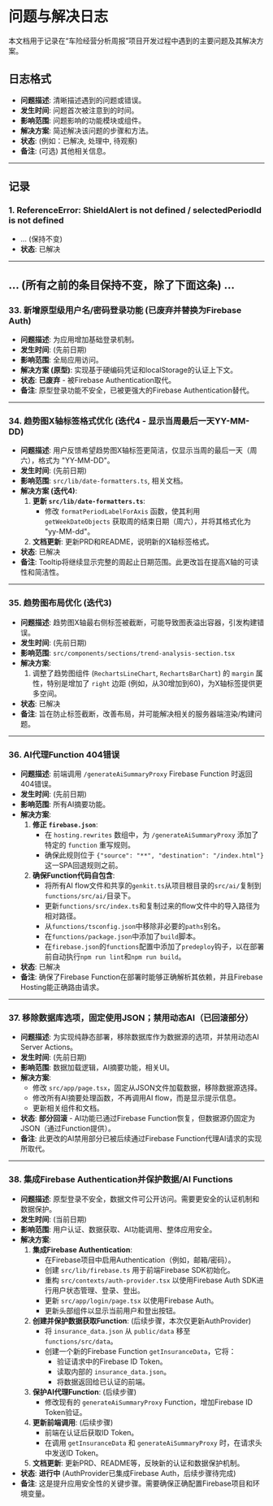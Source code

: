 
# 问题与解决日志

本文档用于记录在“车险经营分析周报”项目开发过程中遇到的主要问题及其解决方案。

## 日志格式
- **问题描述**: 清晰描述遇到的问题或错误。
- **发生时间**: 问题首次被注意到的时间。
- **影响范围**: 问题影响的功能模块或组件。
- **解决方案**: 简述解决该问题的步骤和方法。
- **状态**: (例如：已解决, 处理中, 待观察)
- **备注**: (可选) 其他相关信息。

---

## 记录

### 1. ReferenceError: ShieldAlert is not defined / selectedPeriodId is not defined
- ... (保持不变)
- **状态**: 已解决

---
... (所有之前的条目保持不变，除了下面这条) ...
---
### 33. 新增原型级用户名/密码登录功能 (已废弃并替换为Firebase Auth)
- **问题描述**: 为应用增加基础登录机制。
- **发生时间**: (先前日期)
- **影响范围**: 全局应用访问。
- **解决方案 (原型)**: 实现基于硬编码凭证和localStorage的认证上下文。
- **状态**: **已废弃** - 被Firebase Authentication取代。
- **备注**: 原型登录功能不安全，已被更强大的Firebase Authentication替代。

---
### 34. 趋势图X轴标签格式优化 (迭代4 - 显示当周最后一天YY-MM-DD)
- **问题描述**: 用户反馈希望趋势图X轴标签更简洁，仅显示当周的最后一天（周六），格式为 "YY-MM-DD"。
- **发生时间**: (先前日期)
- **影响范围**: `src/lib/date-formatters.ts`, 相关文档。
- **解决方案 (迭代4)**:
    1.  **更新 `src/lib/date-formatters.ts`**:
        *   修改 `formatPeriodLabelForAxis` 函数，使其利用 `getWeekDateObjects` 获取周的结束日期（周六），并将其格式化为 "yy-MM-dd"。
    2.  **文档更新**: 更新PRD和README，说明新的X轴标签格式。
- **状态**: 已解决
- **备注**: Tooltip将继续显示完整的周起止日期范围。此更改旨在提高X轴的可读性和简洁性。

---
### 35. 趋势图布局优化 (迭代3)
- **问题描述**: 趋势图X轴最右侧标签被截断，可能导致图表溢出容器，引发构建错误。
- **发生时间**: (先前日期)
- **影响范围**: `src/components/sections/trend-analysis-section.tsx`
- **解决方案**:
    1.  调整了趋势图组件 (`RechartsLineChart`, `RechartsBarChart`) 的 `margin` 属性，特别是增加了 `right` 边距 (例如，从30增加到60)，为X轴标签提供更多空间。
- **状态**: 已解决
- **备注**: 旨在防止标签截断，改善布局，并可能解决相关的服务器端渲染/构建问题。

---
### 36. AI代理Function 404错误
- **问题描述**: 前端调用 `/generateAiSummaryProxy` Firebase Function 时返回404错误。
- **发生时间**: (先前日期)
- **影响范围**: 所有AI摘要功能。
- **解决方案**:
    1.  **修正 `firebase.json`**:
        *   在 `hosting.rewrites` 数组中，为 `/generateAiSummaryProxy` 添加了特定的 `function` 重写规则。
        *   确保此规则位于 `{"source": "**", "destination": "/index.html"}` 这一SPA回退规则之前。
    2.  **确保Function代码自包含**:
        *   将所有AI flow文件和共享的`genkit.ts`从项目根目录的`src/ai/`复制到`functions/src/ai/`目录下。
        *   更新`functions/src/index.ts`和复制过来的flow文件中的导入路径为相对路径。
        *   从`functions/tsconfig.json`中移除非必要的`paths`别名。
        *   在`functions/package.json`中添加了`build`脚本。
        *   在`firebase.json`的`functions`配置中添加了`predeploy`钩子，以在部署前自动执行`npm run lint`和`npm run build`。
- **状态**: 已解决
- **备注**: 确保了Firebase Function在部署时能够正确解析其依赖，并且Firebase Hosting能正确路由请求。

---
### 37. 移除数据库选项，固定使用JSON；禁用动态AI（已回滚部分）
- **问题描述**: 为实现纯静态部署，移除数据库作为数据源的选项，并禁用动态AI Server Actions。
- **发生时间**: (先前日期)
- **影响范围**: 数据加载逻辑，AI摘要功能，相关UI。
- **解决方案**:
    *   修改 `src/app/page.tsx`，固定从JSON文件加载数据，移除数据源选择。
    *   修改所有AI摘要处理函数，不再调用AI flow，而是显示提示信息。
    *   更新相关组件和文档。
- **状态**: **部分回滚** - AI功能已通过Firebase Function恢复，但数据源仍固定为JSON（通过Function提供）。
- **备注**: 此更改的AI禁用部分已被后续通过Firebase Function代理AI请求的实现所取代。

---
### 38. 集成Firebase Authentication并保护数据/AI Functions
- **问题描述**: 原型登录不安全，数据文件可公开访问。需要更安全的认证机制和数据保护。
- **发生时间**: (当前日期)
- **影响范围**: 用户认证、数据获取、AI功能调用、整体应用安全。
- **解决方案**:
    1.  **集成Firebase Authentication**:
        *   在Firebase项目中启用Authentication（例如，邮箱/密码）。
        *   创建 `src/lib/firebase.ts` 用于前端Firebase SDK初始化。
        *   重构 `src/contexts/auth-provider.tsx` 以使用Firebase Auth SDK进行用户状态管理、登录、登出。
        *   更新 `src/app/login/page.tsx` 以使用Firebase Auth。
        *   更新头部组件以显示当前用户和登出按钮。
    2.  **创建并保护数据获取Function**: (后续步骤，本次仅更新AuthProvider)
        *   将 `insurance_data.json` 从 `public/data` 移至 `functions/src/data`。
        *   创建一个新的Firebase Function `getInsuranceData`，它将：
            *   验证请求中的Firebase ID Token。
            *   读取内部的 `insurance_data.json`。
            *   将数据返回给已认证的前端。
    3.  **保护AI代理Function**: (后续步骤)
        *   修改现有的 `generateAiSummaryProxy` Function，增加Firebase ID Token验证。
    4.  **更新前端调用**: (后续步骤)
        *   前端在认证后获取ID Token。
        *   在调用 `getInsuranceData` 和 `generateAiSummaryProxy` 时，在请求头中发送ID Token。
    5.  **文档更新**: 更新PRD、README等，反映新的认证和数据保护机制。
- **状态**: **进行中** (AuthProvider已集成Firebase Auth，后续步骤待完成)
- **备注**: 这是提升应用安全性的关键步骤。需要确保正确配置Firebase项目和环境变量。

